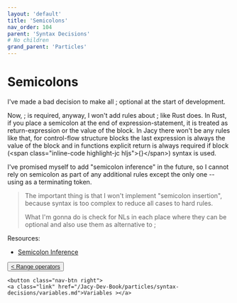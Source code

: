 ```yaml
---
layout: 'default'
title: 'Semicolons'
nav_order: 104
parent: 'Syntax Decisions'
# No children
grand_parent: 'Particles'
---
```


# Semicolons

I've made a bad decision to make all <span class="inline-code highlight-jc hljs">;</span> optional at the start of development.

Now, <span class="inline-code highlight-jc hljs">;</span> is required, anyway, I won't add rules about <span class="inline-code highlight-jc hljs">;</span> like Rust does. In Rust, if you place a semicolon at the end
of expression-statement, it is treated as return-expression or the value of the block. In Jacy there won't be any rules
like that, for control-flow structure blocks the last expression is always the value of the block and in functions
explicit <span class="inline-code highlight-jc hljs"><span class="hljs-keyword">return</span></span> is always required if block (\<span class="inline-code highlight-jc hljs">{}\</span>) syntax is used.

I've promised myself to add "semicolon inference" in the future, so I cannot rely on semicolon as part of any additional
rules except the only one -- using as a terminating token.

> The important thing is that I won't implement "semicolon insertion", because syntax is too complex to reduce all cases
> to hard rules.
>
> What I'm gonna do is check for NLs in each place where they can be optional and also use them as alternative to <span class="inline-code highlight-jc hljs">;</span>

Resources:

* [Semicolon Inference](https://pling.jondgoodwin.com/post/semicolon-inference/)
<div class="nav-btn-block">
    <button class="nav-btn left">
    <a class="link" href="/Jacy-Dev-Book/particles/syntax-decisions/range-operators.md">< Range operators</a>
</button>

    <button class="nav-btn right">
    <a class="link" href="/Jacy-Dev-Book/particles/syntax-decisions/variables.md">Variables ></a>
</button>

</div>

